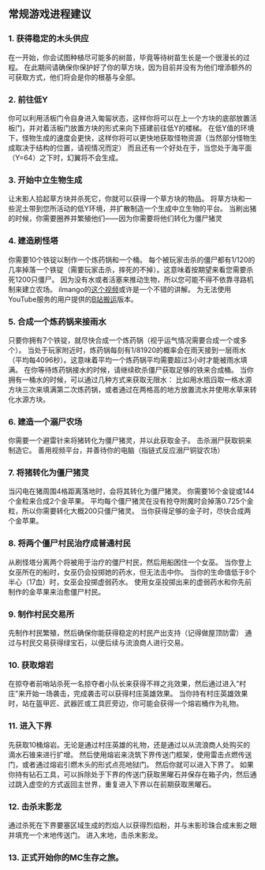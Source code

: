 ## 常规游戏进程建议

### 1. 获得稳定的木头供应

在一开始，你会试图种植尽可能多的树苗，毕竟等待树苗生长是一个很漫长的过程。
在此期间请确保你保护好了你的草方块，因为目前并没有为他们增添额外的可获取方式，他们将会是你的根基与全部。

### 2. 前往低Y

你可以利用活板门令自身进入匍匐状态，这样你将可以在上一个方块的底部放置活板门，并对着活板门放置方块的形式来向下搭建前往低Y的楼梯。
在低Y值的环境下，怪物生成的速度会更快，这样你将可以更快地获取怪物资源（当然部分怪物生成取决于结构的位置，请视情况而定）
而且还有一个好处在于，当您处于海平面（Y=64）之下时，幻翼将不会生成。

### 3. 开始中立生物生成

让末影人拾起草方块并杀死它，你就可以获得一个草方块的物品。
将草方块和一些泥土带到您所活动的低Y环境，并扩散制造一个生成中立生物的平台。
当刷出猪的时候，你需要圈养并繁殖他们——因为你需要将他们转化为僵尸猪灵

### 4. 建造刷怪塔

你需要10个铁锭以制作一个炼药锅和一个桶。
每个被玩家击杀的僵尸都有1/120的几率掉落一个铁锭（需要玩家击杀，摔死的不掉）。这意味着按期望来看您需要杀死1200只僵尸。
因为没有水或者活塞来推动生物，所以您可能不得不依靠寻路机制来建立农场。
ilmango的[这个视频](https://www.youtube.com/watch?v=gibE51sgutg)或许是一个不错的讲解。
为无法使用YouTube服务的用户提供的[B站搬运](https://www.bilibili.com/video/BV1r4411Y7F9)版本。

### 5. 合成一个炼药锅来接雨水

只要你拥有7个铁锭，就尽快合成一个炼药锅（视乎运气情况需要合成一个或多个）。
当处于玩家附近时，炼药锅每刻有1/81920的概率会在雨天接到一层雨水（平均每4096秒）。这意味着平均一个炼药锅平均需要超过3小时才能被雨水填满。
在你等待炼药锅接水的时候，请继续砍杀僵尸获取足够的铁来合成桶。
当你拥有一桶水的时候，可以通过几种方式来获取无限水：
比如用水瓶舀取一格水源方块三次来填满第二次炼药锅，或者通过在两格高的地方放置流水并使用水草来转化水源方块。

### 6. 建造一个溺尸农场

你需要一个避雷针来将猪转化为僵尸猪灵，并以此获取金子。
击杀溺尸获取铜来制造它。
善用视频平台，并善待你的电脑（指链式反应溺尸铜锭农场）

### 7. 将猪转化为僵尸猪灵

当闪电在猪周围4格距离落地时，会将其转化为僵尸猪灵。
你需要16个金锭或144个金粒来合成2个金苹果。
平均每个僵尸猪灵在没有抢夺附魔时会掉落0.725个金粒，所以你需要转化大概200只僵尸猪灵。
当你获得足够的金子时，尽快合成两个金苹果。

### 8. 将两个僵尸村民治疗成普通村民

从刷怪塔分离两个将被用于治疗的僵尸村民，然后用船困住一个女巫。
当你登上女巫所在的船时，女巫仍会投掷她的药水，但无法击中你。
当你的生命值低于8个半心（17血）时，女巫会投掷虚弱药水。
使用女巫投掷出来的虚弱药水和你先前制作的金苹果来治愈僵尸村民。

### 9. 制作村民交易所

先制作村民繁殖，然后确保你能获得稳定的村民产出支持（记得做屋顶防雷）
通过与村民交易获得绿宝石，以便后续与流浪商人进行交易。

### 10. 获取熔岩

在掠夺者前哨站杀死一名掠夺者小队长来获得不祥之兆效果，然后通过进入“村庄”来开始一场袭击，完成袭击可以获得村庄英雄效果。
当你持有村庄英雄效果时，站在盔甲匠、武器匠或工具匠旁边，你可能会获得一个熔岩桶作为礼物。

### 11. 进入下界

先获取10桶熔岩。无论是通过村庄英雄的礼物，还是通过以从流浪商人处购买的滴水石锥来进行扩增。
然后使用熔岩来浇筑下界传送门框架，使用雷击点燃传送门，或者通过熔岩引燃木头的形式点亮地狱门。
然后你就可以进入下界了。
如果你持有钻石工具，可以拆除处于下界的传送门获取黑曜石并保存在箱子内，然后通过跳入虚空的方式返回主世界，重复进入下界以在前期获取黑曜石。

### 12. 击杀末影龙

通过杀死在下界要塞区域生成的烈焰人以获得烈焰粉，并与末影珍珠合成末影之眼并填充一个末地传送门。
进入末地，击杀末影龙。

### 13. 正式开始你的MC生存之旅。
